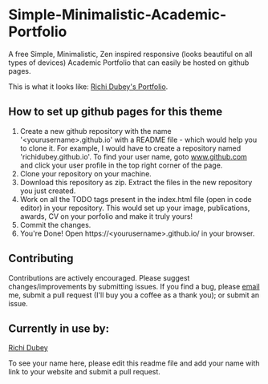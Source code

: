 # Simple-Minimalistic-Academic-Portfolio
A free Simple, Minimalistic, Zen inspired responsive (looks beautiful on all types of devices) Academic Portfolio that can easily be hosted on github pages.

This is what it looks like: [Richi Dubey's Portfolio](richidubey.github.io).

## How to set up github pages for this theme
1. Create a new github repository with the name '\<yourusername\>.github.io' with a README file - which would help you to clone it. For example, I would have to create a repository named 'richidubey​​.github.​io'. To find your user name, goto www.github.com and click your user profile in the top right corner of the page.
2. Clone your repository on your machine.
3. Download this repository as zip. Extract the files in the new repository you just created.
4. Work on all the TODO tags present in the index.html file (open in code editor) in your repository. This would set up your image, publications, awards, CV on your porfolio and make it truly yours!
5. Commit the changes.
6. You're Done! Open https://\<yourusername\>.github.io/ in your browser.

## Contributing

Contributions are actively encouraged. Please suggest changes/improvements by submitting issues. If you find a bug, please [email](mailto:richidubey@gmail.com) me, submit a pull request (I'll buy you a coffee as a thank you); or submit an issue.

## Currently in use by:

[Richi Dubey](richidubey.github.io/)


To see your name here, please edit this readme file and add your name with link to your website and submit a pull request.
